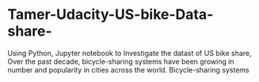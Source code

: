 # Tamer-Udacity-US-bike-Data-share-
Using Python, Jupyter  notebook to Investigate the datast of US bike share,  Over the past decade, bicycle-sharing systems have been growing in number and popularity in cities across the world. Bicycle-sharing systems

